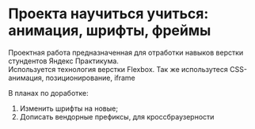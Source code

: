 #  Проекта научиться учиться: анимация, шрифты, фреймы

Проектная работа предназначенная для отработки навыков верстки стундентов Яндекс Практикума.  
Используется технология верстки Flexbox. Так же использутеся CSS-анимация, позиционирование, iframe

В планах по доработке:  
1. Изменить шрифты на новые;  
2. Дописать вендорные префиксы, для кроссбраузерности
